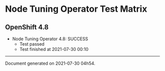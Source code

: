 
Node Tuning Operator Test Matrix
================================

OpenShift 4.8
-------------


* Node Tuning Operator 4.8: SUCCESS
  - Test passed
  - Test finished at 2021-07-30 00:10


---
Document generated on 2021-07-30 04h54.
